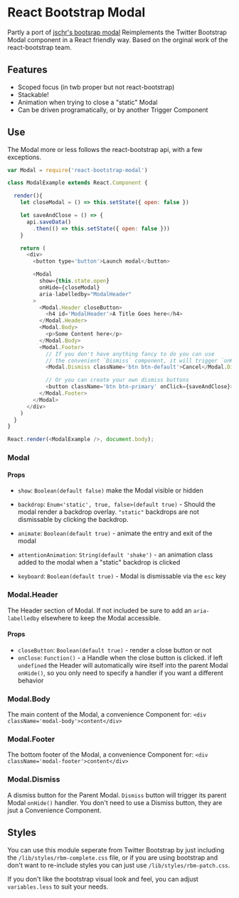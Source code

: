 React Bootstrap Modal
===================================

Partly a port of [jschr's bootsrap modal](https://github.com/jschr/bootstrap-modal/) Reimplements the Twitter Bootstrap Modal component in a React friendly way. Based on the orginal work of the react-bootstrap team.

## Features

- Scoped focus (in twb proper but not react-bootstrap)
- Stackable!
- Animation when trying to close a "static" Modal
- Can be driven programatically, or by another Trigger Component

## Use

The Modal more or less follows the react-bootstrap api, with a few exceptions.

```js
var Modal = require('react-bootstrap-modal')

class ModalExample extends React.Component {

  render(){
    let closeModal = () => this.setState({ open: false })

    let saveAndClose = () => {
      api.saveData()
        .then(() => this.setState({ open: false }))
    }

    return (
      <div>
        <button type='button'>Launch modal</button>

        <Modal 
          show={this.state.open} 
          onHide={closeModal}
          aria-labelledby="ModalHeader"
        >
          <Modal.Header closeButton>
            <h4 id='ModalHeader'>A Title Goes here</h4>
          </Modal.Header>
          <Modal.Body>
            <p>Some Content here</p>
          </Modal.Body>
          <Modal.Footer>
            // If you don't have anything fancy to do you can use 
            // the convenient `Dismiss` component, it will trigger `onHide` when clicked
            <Modal.Dismiss className='btn btn-default'>Cancel</Modal.Dismiss>

            // Or you can create your own dismiss buttons
            <button className='btn btn-primary' onClick={saveAndClose}>Save</button>
          </Modal.Footer>
        </Modal>
      </div>
    )
  }
}

React.render(<ModalExample />, document.body);

```

### Modal

#### Props
- `show`: `Boolean(default false)` make the Modal visible or hidden
- `backdrop`: `Enum<'static', true, false>(default true)` - Should the modal render a backdrop overlay. `"static"` backdrops are not dismissable by clicking the backdrop.

- `animate`: `Boolean(default true)` - animate the entry and exit of the modal
- `attentionAnimation`: `String(default 'shake')` - an animation class added to the modal when a "static" backdrop is clicked
- `keyboard`: `Boolean(default true)` - Modal is dismissable via the `esc` key

### Modal.Header

The Header section of Modal. If not included be sure to add an `aria-labelledby` elsewhere to keep the Modal accessible.

#### Props
  - `closeButton`: `Boolean(default true)` - render a close button or not
  - `onClose`: `Function()` - a Handle when the close button is clicked. if left `undefined` the Header will automatically wire itself into the parent Modal `onHide()`, so you only need to specify a handler if you want a different behavior

### Modal.Body

The main content of the Modal, a convenience Component for: `<div className='modal-body'>content</div>`

### Modal.Footer

The bottom footer of the Modal, a convenience Component for: `<div className='modal-footer'>content</div>`

### Modal.Dismiss

A dismiss button for the Parent Modal. `Dismiss` button will trigger its parent Modal `onHide()` handler. You don't need to use a Dismiss button, they are jsut a Convenience Component.
  
## Styles

You can use this module seperate from Twitter Bootstrap by just including the `/lib/styles/rbm-complete.css` file, or if you are using bootstrap and don't want to re-include styles you can just use `/lib/styles/rbm-patch.css`.

If you don't like the bootstrap visual look and feel, you can adjust `variables.less` to suit your needs.
